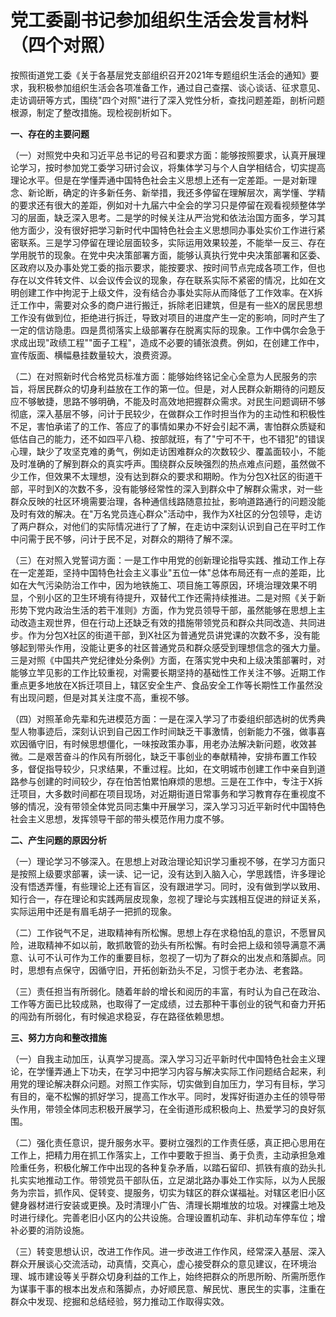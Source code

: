 # 

# 党工委副书记参加组织生活会发言材料（四个对照）

按照街道党工委《关于各基层党支部组织召开2021年专题组织生活会的通知》要求，我积极参加组织生活会各项准备工作，通过自己查摆、谈心谈话、征求意见、走访调研等方式，围绕"四个对照"进行了深入党性分析，查找问题差距，剖析问题根源，制定了整改措施。现检视剖析如下。

**一、存在的主要问题**

（一）对照党中央和习近平总书记的号召和要求方面：能够按照要求，认真开展理论学习，按时参加党工委学习研讨会议，将集体学习与个人自学相结合，切实提高理论水平。但是在学懂弄通中国特色社会主义思想上还有一定差距。一是对新理念、新论断，确定的许多新任务、新举措，我还多停留在理解层次，离学懂、学精的要求还有很大的差距，例如对十九届六中全会的学习只是停留在观看视频整体学习的层面，缺乏深入思考。二是学的时候关注从严治党和依法治国方面多，学习其他方面少，没有很好把学习新时代中国特色社会主义思想同办事处实价工作进行紧密联系。三是学习停留在理论层面较多，实际运用效果较差，不能举一反三、存在学用脱节的现象。在党中央决策部署方面，能够认真执行党中央决策部署和区委、区政府以及办事处党工委的指示要求，能按要求、按时间节点完成各项工作，但也存在以文件转文件、以会议传会议的现象，存在联系实际不紧密的情况，比如在文明创建工作中拘泥于上级文件，没有结合办事处实际从而降低了工作效率。在X拆迁工作中，需要对众多的商户进行搬迁，拆除老旧建筑，但是有一些X的居民思想工作没有做到位，拒绝进行拆迁，导致对项目的进度产生一定的影响，同时产生了一定的信访隐患。四是贯彻落实上级部署存在脱离实际的现象。工作中偶尔会急于求成出现"政绩工程""面子工程"，造成不必要的铺张浪费。例如，在创建工作中，宣传版面、横幅悬挂数量较大，浪费资源。

（二）在对照新时代合格党员标准方面：能够始终铭记全心全意为人民服务的宗旨，将居民群众的切身利益放在工作的第一位。但是，对人民群众新期待的问题反应不够敏捷，思路不够明确，不能及时高效地把握群众需求。对民生问题调研不够彻底，深入基层不够，问计于民较少，在做群众工作时担当作为的主动性和积极性不足，害怕承诺了的工作、答应了的事情如果办不好会引起不满，害怕群众质疑和低估自己的能力，还不如四平八稳、按部就班，有了"宁可不干，也不错犯"的错误心理，缺少了攻坚克难的勇气，例如走访困难群众的次数较少、覆盖面较小，不能及时准确的了解到群众的真实呼声。围绕群众反映强烈的热点难点问题，虽然做不少工作，但效果不太理想，没有达到群众的要求和期盼。作为分包X社区的街道干部，平时到X的次数不多，没有能够经常性的深入到群众中了解群众需求，对一些群众反映的社区环境需要治理，各种通信线路随意拉扯，影响道路通行的问题没能及时有效的解决。在"万名党员连心群众"活动中，我作为X社区的分包领导，走访了两户群众，对他们的实际情况进行了了解，在走访中深刻认识到自己在平时工作中问需于民不够，问计于民不足，对群众的期待了解不深。

（三）在对照入党誓词方面：一是工作中用党的创新理论指导实践、推动工作上存在一定差距，坚持中国特色社会主义事业"五位一体"总体布局还有一点的差距，比如在大气污染防治工作中，因为地铁施工、项目施工等原因，环境治理效果不明显，个别小区的卫生环境有待提升，双替代工作还需持续推进。二是对照《关于新形势下党内政治生活的若干准则》方面，作为党员领导干部，虽然能够在思想上主动改造主观世界，但在行动上还缺乏有效的措施带领党员和群众共同改造、共同进步。作为分包X社区的街道干部，到X社区为普通党员讲党课的次数不多，没有能够起到带头作用，没能让更多的社区普通党员和群众感受到理想信念的强大力量。三是对照《中国共产党纪律处分条例》方面，在落实党中央和上级决策部署时，对能够立竿见影的工作比较重视，对需要长期坚持的基础性工作关注不够。近期工作重点更多地放在X拆迁项目上，辖区安全生产、食品安全工作等长期性工作虽然没有出现问题，但是对其关注度不高，重视不够。

（四）对照革命先辈和先进模范方面：一是在深入学习了市委组织部选树的优秀典型人物事迹后，深刻认识到自己因工作时间缺乏干事激情，创新能力不强，做事喜欢因循守旧，有时候思想僵化，一味按政策办事，用老办法解决新问题，收效甚微。二是艰苦奋斗的作风有所弱化，缺乏干事创业的奉献精神，安排布置工作较多，督促指导较少，只求结果，不重过程。比如，在文明城市创建工作中亲自到道路参与创建的时间较少，存在怕苦怕累怕麻烦的思想。三是在工作中，专注于X拆迁项目，大多数时间都在项目现场，对近期街道日常事务和学习教育存在重视度不够的情况，没有带领全体党员同志集中开展学习，深入学习习近平新时代中国特色社会主义思想，发挥领导干部的带头模范作用力度不够。

**二、产生问题的原因分析**

（一）理论学习不够深入。在思想上对政治理论知识学习重视不够，在学习方面只是按照上级要求部署，读一读、记一记，没有达到入脑入心，学思践悟，许多理论没有悟透弄懂，有些理论上还有盲区，没有跟进学习。同时，没有做到学以致用、知行合一，存在理论和实践两层皮现象，忽视了理论与实践相互促进的辩证关系，实际运用中还是有眉毛胡子一把抓的现象。

（二）工作锐气不足，进取精神有所松懈。思想上存在求稳怕乱的意识，不愿冒风险，进取精神不如以前，敢抓敢管的劲头有所松懈。有时会把上级和领导满意不满意、认可不认可作为工作的重要目标，忽视了一切为了群众的出发点和落脚点。同时，思想有点保守，因循守旧，开拓创新劲头不足，习惯于老办法、老套路。

（三）责任担当有所弱化。随着年龄的增长和阅历的丰富，有时认为自己在政治、工作等方面已比较成熟，也取得了一定成绩，过去那种干事创业的锐气和奋力开拓的闯劲有所弱化，有时候追求稳妥，存在路径依赖思想。

**三、努力方向和整改措施**

（一）自我主动加压，认真学习提高。深入学习习近平新时代中国特色社会主义理论，在学懂弄通上下功夫，在学习中把学习内容与解决实际工作问题结合起来，利用党的理论解决群众问题。对照工作实际，切实做到自加压力，学习有目标，学习有目的，毫不松懈的抓好学习，提高工作水平。同时，发挥好街道办主任的领导带头作用，带领全体同志积极开展学习，在全街道形成积极向上、热爱学习的良好氛围。

（二）强化责任意识，提升服务水平。要树立强烈的工作责任感，真正把心思用在工作上，把精力用在抓工作落实上，工作中要敢于担当、勇于负责，主动承担急难险重任务，积极化解工作中出现的各种复杂矛盾，以踏石留印、抓铁有痕的劲头扎扎实实地推动工作。带领党员干部队伍，立足湖北路办事处工作实际，以为人民服务为宗旨，抓作风、促转变、提服务，切实为辖区的群众谋福祉。对辖区老旧小区健身器材进行安装或更换。及时清理小广告、清理长期堆放的垃圾。对裸露土地及时进行绿化。完善老旧小区内的公共设施。合理设置机动车、非机动车停车位；增补必要的消防设施。

（三）转变思想认识，改进工作作风。进一步改进工作作风，经常深入基层、深入群众开展谈心交流活动，动真情，交真心，虚心接受群众的意见建议，在环境治理、城市建设等关乎群众切身利益的工作上，始终把群众的所思所盼、所需所愿作为谋事干事的根本出发点和落脚点，办好顺民意、解民忧、惠民生的实事，注重在群众中发现、挖掘和总结经验，努力推动工作取得实效。

